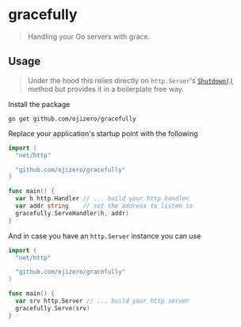 # gracefully

> Handling your Go servers with grace.

## Usage

> Under the hood this relies directly on `http.Server`'s [`Shutdown()`](https://pkg.go.dev/net/http#Server.Shutdown) method
> but provides it in a boilerplate free way.

Install the package

    go get github.com/ojizero/gracefully

Replace your application's startup point with the following

```go
import (
  "net/http"

  "github.com/ojizero/gracefully"
)

func main() {
  var h http.Handler // ... build your http handler
  var addr string    // set the address to listen to
  gracefully.ServeHandler(h, addr)
}
```

And in case you have an `http.Server` instance you can use

```go
import (
  "net/http"

  "github.com/ojizero/gracefully"
)

func main() {
  var srv http.Server // ... build your http server
  gracefully.Serve(srv)
}
```

